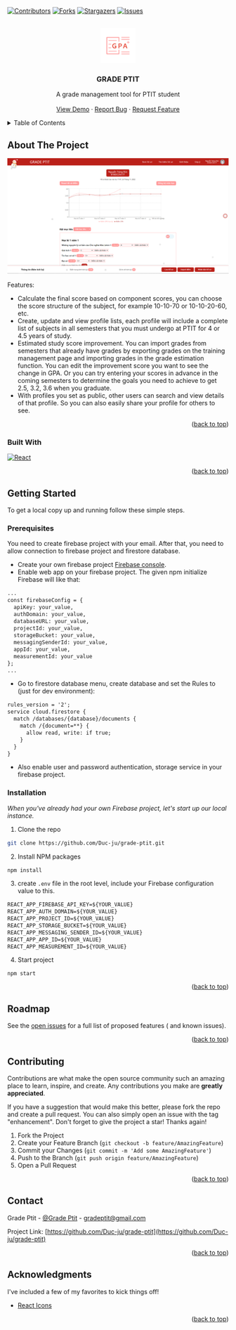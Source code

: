 [![Contributors][contributors-shield]][contributors-url]
[![Forks][forks-shield]][forks-url]
[![Stargazers][stars-shield]][stars-url]
[![Issues][issues-shield]][issues-url]



<!-- PROJECT LOGO -->
<br />
<div align="center">
  <a href="https://github.com/Duc-ju/grade-ptit">
    <img src="images/logo.png" alt="Logo" width="80" height="80">
  </a>

<h3 align="center">GRADE PTIT</h3>

  <p align="center">
    A grade management tool for PTIT student
    <br />
    <br />
    <a href="https://gradeptit.web.app/">View Demo</a>
    ·
    <a href="https://github.com/Duc-ju/grade-ptit/issues">Report Bug</a>
    ·
    <a href="https://github.com/Duc-ju/grade-ptit/issues">Request Feature</a>
  </p>
</div>



<!-- TABLE OF CONTENTS -->
<details>
  <summary>Table of Contents</summary>
  <ol>
    <li>
      <a href="#about-the-project">About The Project</a>
      <ul>
        <li><a href="#built-with">Built With</a></li>
      </ul>
    </li>
    <li>
      <a href="#getting-started">Getting Started</a>
      <ul>
        <li><a href="#prerequisites">Prerequisites</a></li>
        <li><a href="#installation">Installation</a></li>
      </ul>
    </li>
    <li><a href="#roadmap">Roadmap</a></li>
    <li><a href="#contributing">Contributing</a></li>
    <li><a href="#contact">Contact</a></li>
    <li><a href="#acknowledgments">Acknowledgments</a></li>
  </ol>
</details>

## About The Project

[![Product Name Screen Shot][product-screenshot]](https://example.com)

Features:

* Calculate the final score based on component scores, you can choose the score structure of the subject, for example
  10-10-70 or 10-10-20-60, etc.
* Create, update and view profile lists, each profile will include a complete list of subjects in all semesters that you
  must undergo at PTIT for 4 or 4.5 years of study.
* Estimated study score improvement. You can import grades from semesters that already have grades by exporting grades
  on the training management page and importing grades in the grade estimation function. You can edit the improvement
  score you want to see the change in GPA. Or you can try entering your scores in advance in the coming semesters to
  determine the goals you need to achieve to get 2.5, 3.2, 3.6 when you graduate.
* With profiles you set as public, other users can search and view details of that profile. So you can also easily share
  your profile for others to see.

<p align="right">(<a href="#readme-top">back to top</a>)</p>

### Built With

[![React][React.js]][React-url]

<p align="right">(<a href="#readme-top">back to top</a>)</p>

## Getting Started

To get a local copy up and running follow these simple steps.

### Prerequisites

You need to create firebase project with your email. After that, you need to allow connection to firebase project and
firestore database.

* Create your own firebase project [Firebase console](https://console.firebase.google.com/).
* Enable web app on your firebase project. The given npm initialize Firebase will like that:

```
...
const firebaseConfig = {
  apiKey: your_value,
  authDomain: your_value,
  databaseURL: your_value,
  projectId: your_value,
  storageBucket: your_value,
  messagingSenderId: your_value,
  appId: your_value,
  measurementId: your_value
};
...
```

* Go to firestore database menu, create database and set the Rules to (just for dev environment):

```
rules_version = '2';
service cloud.firestore {
  match /databases/{database}/documents {
    match /{document=**} {
      allow read, write: if true;
    }
  }
}
```

* Also enable user and password authentication, storage service in your firebase project.

### Installation

_When you've already had your own Firebase project, let's start up our local instance._

1. Clone the repo

```sh
git clone https://github.com/Duc-ju/grade-ptit.git
```

2. Install NPM packages

```sh
npm install
```

3. create `.env` file in the root level, include your Firebase configuration value to this.

```
REACT_APP_FIREBASE_API_KEY=${YOUR_VALUE}
REACT_APP_AUTH_DOMAIN=${YOUR_VALUE}
REACT_APP_PROJECT_ID=${YOUR_VALUE}
REACT_APP_STORAGE_BUCKET=${YOUR_VALUE}
REACT_APP_MESSAGING_SENDER_ID=${YOUR_VALUE}
REACT_APP_APP_ID=${YOUR_VALUE}
REACT_APP_MEASUREMENT_ID=${YOUR_VALUE}
```

4. Start project

```
npm start
```

<p align="right">(<a href="#readme-top">back to top</a>)</p>

## Roadmap

See the [open issues](https://github.com/Duc-ju/grade-ptit/issues) for a full list of proposed features (
and known issues).

<p align="right">(<a href="#readme-top">back to top</a>)</p>

## Contributing

Contributions are what make the open source community such an amazing place to learn, inspire, and create. Any
contributions you make are **greatly appreciated**.

If you have a suggestion that would make this better, please fork the repo and create a pull request. You can also
simply open an issue with the tag "enhancement".
Don't forget to give the project a star! Thanks again!

1. Fork the Project
2. Create your Feature Branch (`git checkout -b feature/AmazingFeature`)
3. Commit your Changes (`git commit -m 'Add some AmazingFeature'`)
4. Push to the Branch (`git push origin feature/AmazingFeature`)
5. Open a Pull Request

<p align="right">(<a href="#readme-top">back to top</a>)</p>

## Contact

Grade Ptit - [@Grade Ptit](https://www.facebook.com/gradeptit) - gradeptit@gmail.com

Project Link: [https://github.com/Duc-ju/grade-ptit](https://github.com/Duc-ju/grade-ptit)

<p align="right">(<a href="#readme-top">back to top</a>)</p>

## Acknowledgments

I've included a few of my favorites to kick things off!

* [React Icons](https://react-icons.github.io/react-icons/search)

<p align="right">(<a href="#readme-top">back to top</a>)</p>



<!-- MARKDOWN LINKS & IMAGES -->
<!-- https://www.markdownguide.org/basic-syntax/#reference-style-links -->

[contributors-shield]: https://img.shields.io/github/contributors/Duc-ju/grade-ptit.svg?style=for-the-badge

[contributors-url]: https://github.com/Duc-ju/grade-ptit/graphs/contributors

[forks-shield]: https://img.shields.io/github/forks/Duc-ju/grade-ptit.svg?style=for-the-badge

[forks-url]: https://github.com/Duc-ju/grade-ptit/network/members

[stars-shield]: https://img.shields.io/github/stars/Duc-ju/grade-ptit.svg?style=for-the-badge

[stars-url]: https://github.com/Duc-ju/grade-ptit/stargazers

[issues-shield]: https://img.shields.io/github/issues/Duc-ju/grade-ptit.svg?style=for-the-badge

[issues-url]: https://github.com/Duc-ju/grade-ptit/issues

[linkedin-shield]: https://img.shields.io/badge/-LinkedIn-black.svg?style=for-the-badge&logo=linkedin&colorB=555

[product-screenshot]: images/screenshot.png

[React.js]: https://img.shields.io/badge/React-20232A?style=for-the-badge&logo=react&logoColor=61DAFB

[React-url]: https://reactjs.org/